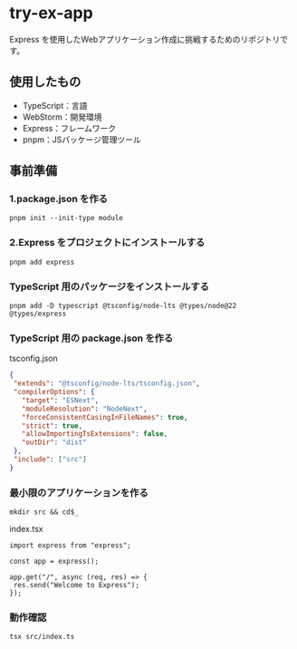 # try-ex-app
Express を使用したWebアプリケーション作成に挑戦するためのリポジトリです。  
  
## 使用したもの  
 - TypeScript：言語    
 - WebStorm：開発環境
 - Express：フレームワーク  
 - pnpm：JSパッケージ管理ツール

## 事前準備
### 1.package.json を作る  
```
pnpm init --init-type module
```  

### 2.Express をプロジェクトにインストールする  
```
pnpm add express
```  

### TypeScript 用のパッケージをインストールする  
```
pnpm add -D typescript @tsconfig/node-lts @types/node@22 @types/express
```  

### TypeScript 用の package.json を作る  
tsconfig.json
```json
{
 "extends": "@tsconfig/node-lts/tsconfig.json",
 "compilerOptions": {
   "target": "ESNext",
   "moduleResolution": "NodeNext",
   "forceConsistentCasingInFileNames": true,
   "strict": true,
   "allowImportingTsExtensions": false,
   "outDir": "dist"
 },
 "include": ["src"]
}
```
### 最小限のアプリケーションを作る  
```
mkdir src && cd$_
```  
  
index.tsx  
```
import express from "express";

const app = express();

app.get("/", async (req, res) => {
 res.send("Welcome to Express");
});
```
### 動作確認　　
```
tsx src/index.ts
```
